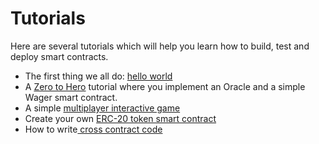 # Tutorials

Here are several tutorials which will help you learn how to build, test and deploy smart contracts.

* The first thing we all do: [hello world](hello-world-from-scratch.md)
* A [Zero to Hero](zero-to-hero.md) tutorial where you implement an Oracle and a simple Wager smart contract.
* A simple [multiplayer interactive game](multiplayergame.md)
* Create your own [ERC-20 token smart contract](token.md)
* How to write[ cross contract code](how-to-write-contracts-that-talk-to-each-other.md)
